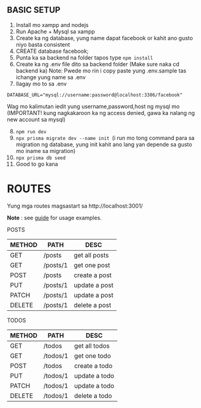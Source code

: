## BASIC SETUP

1. Install mo xampp and nodejs
2. Run Apache + Mysql sa xampp
3. Create ka ng database, yung name dapat facebook or kahit ano gusto niyo basta consistent
4. CREATE database facebook;
5. Punta ka sa backend na folder tapos type `npm install`
6. Create ka ng .env file dito sa backend folder (Make sure naka cd backend ka)
   Note: Pwede mo rin i copy paste yung .env.sample tas ichange yung name sa .env
7. Ilagay mo to sa .env

```env
DATABASE_URL="mysql://username:password@localhost:3306/facebook"
```

Wag mo kalimutan iedit yung username,password,host ng mysql mo (IMPORTANT! kung nagkakaroon ka ng access denied, gawa ka nalang ng new account sa mysql)

8. `npm run dev`
9. `npx prisma migrate dev --name init `(i run mo tong command para sa migration ng database, yung init kahit ano lang yan depende sa gusto mo iname sa migration)
10. `npx prisma db seed`
11. Good to go kana

# ROUTES

Yung mga routes magsastart sa http://localhost:3001/

**Note** : see [guide](https://jsonplaceholder.typicode.com/guide) for usage examples.

POSTS

| METHOD | PATH     | DESC          |
| :----- | -------- | ------------- |
| GET    | /posts   | get all posts |
| GET    | /posts/1 | get one post  |
| POST   | /posts   | create a post |
| PUT    | /posts/1 | update a post |
| PATCH  | /posts/1 | update a post |
| DELETE | /posts/1 | delete a post |

TODOS

| METHOD | PATH     | DESC          |
| :----- | -------- | ------------- |
| GET    | /todos   | get all todos |
| GET    | /todos/1 | get one todo  |
| POST   | /todos   | create a todo |
| PUT    | /todos/1 | update a todo |
| PATCH  | /todos/1 | update a todo |
| DELETE | /todos/1 | delete a todo |
